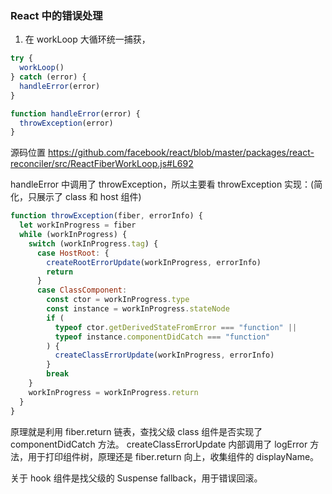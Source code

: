 ### React 中的错误处理

1. 在 workLoop 大循环统一捕获，

```js
try {
  workLoop()
} catch (error) {
  handleError(error)
}

function handleError(error) {
  throwException(error)
}
```

源码位置
https://github.com/facebook/react/blob/master/packages/react-reconciler/src/ReactFiberWorkLoop.js#L692

handleError 中调用了 throwException，所以主要看 throwException 实现：(简化，只展示了 class 和 host 组件)

```js
function throwException(fiber, errorInfo) {
  let workInProgress = fiber
  while (workInProgress) {
    switch (workInProgress.tag) {
      case HostRoot: {
        createRootErrorUpdate(workInProgress, errorInfo)
        return
      }
      case ClassComponent:
        const ctor = workInProgress.type
        const instance = workInProgress.stateNode
        if (
          typeof ctor.getDerivedStateFromError === "function" ||
          typeof instance.componentDidCatch === "function"
        ) {
          createClassErrorUpdate(workInProgress, errorInfo)
        }
        break
    }
    workInProgress = workInProgress.return
  }
}
```

原理就是利用 fiber.return 链表，查找父级 class 组件是否实现了 componentDidCatch 方法。
createClassErrorUpdate 内部调用了 logError 方法，用于打印组件树，原理还是 fiber.return 向上，收集组件的 displayName。

关于 hook 组件是找父级的 Suspense fallback，用于错误回滚。
